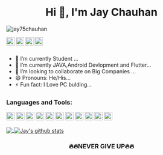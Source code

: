 <h1 align="center">Hi 👋, I'm Jay Chauhan</h1>


<p align="left"> <img src="https://komarev.com/ghpvc/?username=jay75chauhan&label=Views&color=blue&style=plastic" alt="jay75chauhan" /> </p>


<a href="https://www.linkedin.com/in/jay-chauhan-8a1397170/"/>
  <img align="left" alt="jay's Linkdein" width="22px" src="https://cdn.jsdelivr.net/npm/simple-icons@v3/icons/linkedin.svg" />
</a>
<a href="https://github.com/jay75chauhan"/>
  <img align="left" alt="jay's Github" width="22px" src="https://cdn.jsdelivr.net/npm/simple-icons@v3/icons/github.svg" />
</a>

<a href="https://www.instagram.com/jay_chauhan_75"/>
  <img align="left" alt="jay's Instagram" width="22px" src="https://cdn.jsdelivr.net/npm/simple-icons@v3/icons/instagram.svg" />
</a>

<a href="https://www.youtube.com/channel/UC79Bge1oNeDpDzMc15k7Cjg"/>
  <img align="left" alt="jay's Youtube" width="22px" src="https://cdn.jsdelivr.net/npm/simple-icons@v3/icons/youtube.svg" />
</a>

<br/>
<br/>





- 🔭 I’m currently Student ...
- 🌱 I’m currently JAVA,Android Devlopment and Flutter...
- 👯 I’m looking to collaborate on Big Companies ...
- 😄 Pronouns: He/His...
- ⚡ Fun fact: I Love PC bulding...


### Languages and Tools:

<p align="left">
 <img src="https://www.vectorlogo.zone/logos/java/java-icon.svg" alt="java" width="22" height="22"/>  
 <img src="https://www.vectorlogo.zone/logos/python/python-icon.svg" alt="py" width="22" height="22"/>  
 <img src="https://www.vectorlogo.zone/logos/android/android-icon.svg" alt="android" width="22" height="22"/> 
   <img src="https://www.vectorlogo.zone/logos/flutterio/flutterio-icon.svg" alt="android" width="22" height="22"/> 
 <img src="https://www.vectorlogo.zone/logos/kotlinlang/kotlinlang-icon.svg" alt="kotlin" width="22" height="22"/>  
 <img src="https://www.vectorlogo.zone/logos/dartlang/dartlang-icon.svg" alt="dart" width="22" height="22"/>
 <img src="https://www.vectorlogo.zone/logos/firebase/firebase-icon.svg" alt="firebase" width="22" height="22"/>  
 <img src="https://www.vectorlogo.zone/logos/git-scm/git-scm-icon.svg" alt="git" width="22" height="22"/>
 <img src="https://www.vectorlogo.zone/logos/google_cloud/google_cloud-icon.svg" alt="gcloud" width="22" height="22"/>  
 <img src="https://www.vectorlogo.zone/logos/linux/linux-icon.svg" alt="linux" width="22" height="22"/>  
  <img src="https://www.vectorlogo.zone/logos/cloudflare/cloudflare-icon.svg" alt="cloud" width="22" height="22"/>  
 
 
 
</p>





<a href="https://github.com/jay75chauhan">
  <img align="center" src="https://github-readme-stats.vercel.app/api/top-langs/?username=jay75chauhan&theme=light&hide_langs_below=1" />
</a>
<a href="https://github.com/jay75chauhan">
 <img align="center" src="https://github-readme-stats.vercel.app/api?username=jay75chauhan&show_icons=true&theme=light&line_height=27" alt="Jay's github stats"/>
</a>




<div align="center">

### 🔥🔥NEVER GIVE UP🔥🔥

</div>

